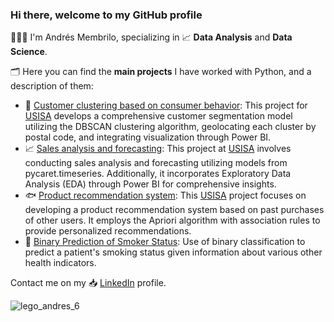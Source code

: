 ### Hi there, welcome to my GitHub profile

👨🏽‍💻 I'm Andrés Membrilo, specializing in 📈 **Data Analysis** and **Data Science**. 

🗂 Here you can find the **main projects** I have worked with Python, and a description of them:

* 🎯 [Customer clustering based on consumer behavior](https://github.com/AndresMembrillo/proyecto-usisa/tree/main/segmentacion%20clientes): This project for [USISA](https://www.usisa.com/) develops a comprehensive customer segmentation model utilizing the DBSCAN clustering algorithm, geolocating each cluster by postal code, and integrating visualization through Power BI.
* 📈 [Sales analysis and forecasting](https://github.com/AndresMembrillo/proyecto-usisa/tree/main/predicci%C3%B3n%20ventas): This project at [USISA](https://www.usisa.com/) involves conducting sales analysis and forecasting utilizing models from pycaret.timeseries. Additionally, it incorporates Exploratory Data Analysis (EDA) through Power BI for comprehensive insights.
* 🐟 [Product recommendation system](https://github.com/AndresMembrillo/proyecto-usisa/tree/main/sistema%20%20recomendacion%20productos): This [USISA](https://www.usisa.com/) project focuses on developing a product recommendation system based on past purchases of other users. It employs the Apriori algorithm with association rules to provide personalized recommendations.
* 🚬 [Binary Prediction of Smoker Status](https://github.com/AndresMembrillo/kaggle-competitions/tree/main/Kaggle%20competitions/Binary%20Prediction%20of%20Smoker%20Status%20using%20Bio-Signals): Use of binary classification to predict a patient's smoking status given information about various other health indicators.

Contact me on my 📥 [LinkedIn](https://www.linkedin.com/in/andresmembrillo/?locale=en_US) profile.

![lego_andres_6](https://github.com/AndresMembrillo/AndresMembrillo/assets/145653361/5a1ffaa1-4120-47bd-af52-322a15f8a5df)

